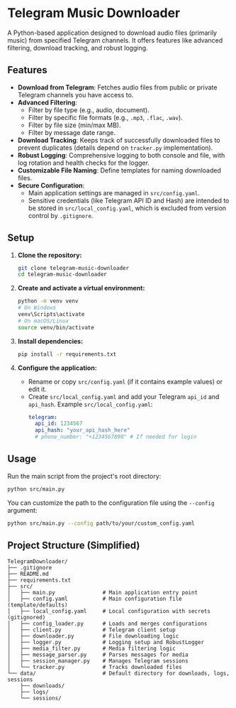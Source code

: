 # Telegram Music Downloader

A Python-based application designed to download audio files (primarily music) from specified Telegram channels. It offers features like advanced filtering, download tracking, and robust logging.

## Features

*   **Download from Telegram**: Fetches audio files from public or private Telegram channels you have access to.
*   **Advanced Filtering**:
    *   Filter by file type (e.g., audio, document).
    *   Filter by specific file formats (e.g., `.mp3`, `.flac`, `.wav`).
    *   Filter by file size (min/max MB).
    *   Filter by message date range.
*   **Download Tracking**: Keeps track of successfully downloaded files to prevent duplicates (details depend on `tracker.py` implementation).
*   **Robust Logging**: Comprehensive logging to both console and file, with log rotation and health checks for the logger.
*   **Customizable File Naming**: Define templates for naming downloaded files.
*   **Secure Configuration**:
    *   Main application settings are managed in `src/config.yaml`.
    *   Sensitive credentials (like Telegram API ID and Hash) are intended to be stored in `src/local_config.yaml`, which is excluded from version control by `.gitignore`.

## Setup

1.  **Clone the repository:**
    ```bash
    git clone telegram-music-downloader
    cd telegram-music-downloader

    ```

2.  **Create and activate a virtual environment:**
    ```bash
    python -m venv venv
    # On Windows
    venv\Scripts\activate
    # On macOS/Linux
    source venv/bin/activate
    ```

3.  **Install dependencies:**
    ```bash
    pip install -r requirements.txt
    ```

4.  **Configure the application:**
    *   Rename or copy `src/config.yaml` (if it contains example values) or edit it.
    *   Create `src/local_config.yaml` and add your Telegram `api_id` and `api_hash`.
        Example `src/local_config.yaml`:
        ```yaml
        telegram:
          api_id: 1234567
          api_hash: "your_api_hash_here"
          # phone_number: "+1234567890" # If needed for login
        ```

## Usage

Run the main script from the project's root directory:

```bash
python src/main.py
```

You can customize the path to the configuration file using the `--config` argument:

```bash
python src/main.py --config path/to/your/custom_config.yaml
```

## Project Structure (Simplified)

```
TelegramDownloader/
├── .gitignore
├── README.md
├── requirements.txt
├── src/
│   ├── main.py               # Main application entry point
│   ├── config.yaml           # Main configuration file (template/defaults)
│   ├── local_config.yaml     # Local configuration with secrets (gitignored)
│   ├── config_loader.py      # Loads and merges configurations
│   ├── client.py             # Telegram client setup
│   ├── downloader.py         # File downloading logic
│   ├── logger.py             # Logging setup and RobustLogger
│   ├── media_filter.py       # Media filtering logic
│   ├── message_parser.py     # Parses messages for media
│   ├── session_manager.py    # Manages Telegram sessions
│   └── tracker.py            # Tracks downloaded files
└── data/                     # Default directory for downloads, logs, sessions
    ├── downloads/
    ├── logs/
    └── sessions/
```
